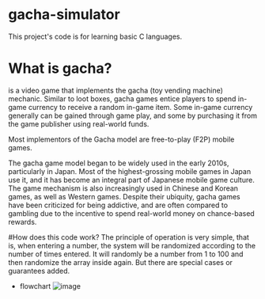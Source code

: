 # gacha-simulator
This project's code is for learning basic C languages.

# What is gacha?
 is a video game that implements the gacha (toy vending machine) mechanic. Similar to loot boxes, gacha games entice players to spend in-game currency to receive a random in-game item. Some in-game currency generally can be gained through game play, and some by purchasing it from the game publisher using real-world funds.

Most implementors of the Gacha model are free-to-play (F2P) mobile games.

The gacha game model began to be widely used in the early 2010s, particularly in Japan. Most of the highest-grossing mobile games in Japan use it, and it has become an integral part of Japanese mobile game culture. The game mechanism is also increasingly used in Chinese and Korean games, as well as Western games. Despite their ubiquity, gacha games have been criticized for being addictive, and are often compared to gambling due to the incentive to spend real-world money on chance-based rewards.

#How does this code work?
The principle of operation is very simple, that is, when entering a number, the system will be randomized according to the number of times entered. It will randomly be a number from 1 to 100 and then randomize the array inside again. But there are special cases or guarantees added.

- flowchart
![image](https://user-images.githubusercontent.com/94011063/231664320-372a8c20-4af9-4cf7-8b77-824734af35cf.png)
